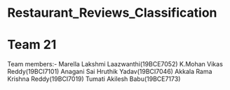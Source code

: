 # Restaurant_Reviews_Classification
# Team 21
Team members:-
Marella Lakshmi Laazwanthi(19BCE7052)
K.Mohan Vikas Reddy(19BCI7101)
Anagani Sai Hruthik Yadav(19BCI7046)
Akkala Rama Krishna Reddy(19BCI7019)
Tumati Akilesh Babu(19BCE7173)

